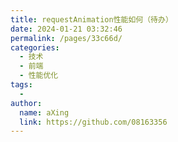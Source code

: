 ```yaml
---
title: requestAnimation性能如何（待办）
date: 2024-01-21 03:32:46
permalink: /pages/33c66d/
categories:
  - 技术
  - 前端
  - 性能优化
tags:
  - 
author: 
  name: aXing
  link: https://github.com/08163356
---
```

